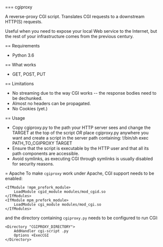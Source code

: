 === cgiproxy

A reverse-proxy CGI script. Translates CGI requests to a downstream HTTP(S) requests.

Useful when you need to expose your local Web service to the Internet, but the rest of your infrastructure comes from the previous century.

== Requirements
 - Python 3.6

== What works
 - GET, POST, PUT

== Limitations
 - No streaming due to the way CGI works -- the response bodies need to be dechunked.
 - Almost no headers can be propagated.
 - No Cookies (yet.)

== Usage
 - Copy cgiproxy.py to the path your HTTP server sees and change the TARGET at the top of the script *OR* place cgiproxy.py anywhere you want and create a script in the server path containing:
    !/bin/sh
    exec PATH_TO_CGIPROXY TARGET
 - Ensure that the script is executable by the HTTP user and that all its path components are accessible.
 - Avoid symlinks, as executing CGI through symlinks is usually disabled for security reasons.

= Apache
To make `cgiproxy` work under Apache, CGI support needs to be enabled:

    <IfModule !mpm_prefork_module>
        LoadModule cgid_module modules/mod_cgid.so
    </IfModules>
    <IfModule mpm_prefork_module>
        LoadModule cgi_module modules/mod_cgi.so
    </IfModules>

and the directory containing `cgiproxy.py` needs to be configured to run CGI:

    <Directory "CGIPROXY_DIRECTORY">
        AddHandler cgi-script .py
        Options +ExecCGI
    </Directory>

